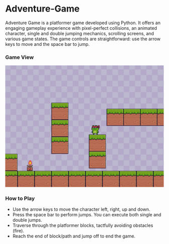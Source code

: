 # Adventure-Game
Adventure Game is a platformer game developed using Python. It offers an engaging gameplay experience with pixel-perfect collisions, an animated character, single and double jumping mechanics, scrolling screens, and various game states. The game controls are straightforward: use the arrow keys to move and the space bar to jump.

### Game View
![Game ](GameImage/adventure-game.jpg)

### How to Play
 - Use the arrow keys to move the character left, right, up and down.
 - Press the space bar to perform jumps. You can execute both single and double jumps.
 - Traverse through the platformer blocks, tactfully avoiding obstacles (fire).
 - Reach the end of block/path and jump off to end the game.
